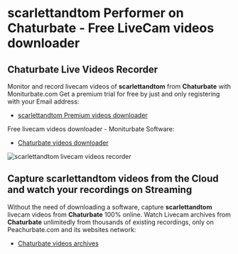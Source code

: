 # scarlettandtom Performer on Chaturbate - Free LiveCam videos downloader

## Chaturbate Live Videos Recorder

Monitor and record livecam videos of **scarlettandtom** from **Chaturbate** with Moniturbate.com
Get a premium trial for free by just and only registering with your Email address:
* [scarlettandtom Premium videos downloader](https://moniturbate.com/request-demo-licence-key.html)

Free livecam videos downloader - Moniturbate Software:
* [Chaturbate videos downloader](https://moniturbate.com/moniturbate-download-software.html)

![scarlettandtom livecam videos recorder](https://peachurnet.com/templates/moniturbate-software.png)


## Capture scarlettandtom videos from the Cloud and watch your recordings on Streaming

Without the need of downloading a software, capture **scarlettandtom** livecam videos from **Chaturbate** 100% online.
Watch Livecam archives from **Chaturbate** unlimitedly from thousands of existing recordings, only on Peachurbate.com and its websites network:
* [Chaturbate videos archives](https://peachurnet.com/)